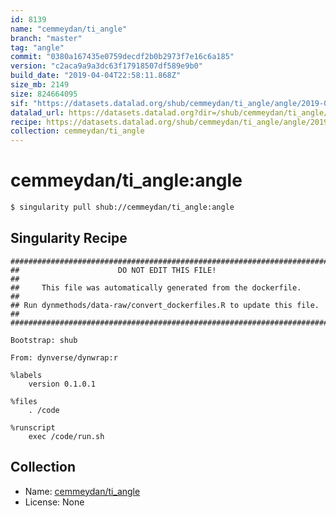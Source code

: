 ```yaml
---
id: 8139
name: "cemmeydan/ti_angle"
branch: "master"
tag: "angle"
commit: "0380a167435e0759decdf2b0b2973f7e16c6a185"
version: "c2aca9a9a3dc63f17918507df589e9b0"
build_date: "2019-04-04T22:58:11.868Z"
size_mb: 2149
size: 824664095
sif: "https://datasets.datalad.org/shub/cemmeydan/ti_angle/angle/2019-04-04-0380a167-c2aca9a9/c2aca9a9a3dc63f17918507df589e9b0.simg"
datalad_url: https://datasets.datalad.org?dir=/shub/cemmeydan/ti_angle/angle/2019-04-04-0380a167-c2aca9a9/
recipe: https://datasets.datalad.org/shub/cemmeydan/ti_angle/angle/2019-04-04-0380a167-c2aca9a9/Singularity
collection: cemmeydan/ti_angle
---
```


# cemmeydan/ti_angle:angle

```bash
$ singularity pull shub://cemmeydan/ti_angle:angle
```

## Singularity Recipe

```singularity
########################################################################
##                      DO NOT EDIT THIS FILE!                        ##
##     This file was automatically generated from the dockerfile.     ##
## Run dynmethods/data-raw/convert_dockerfiles.R to update this file. ##
########################################################################

Bootstrap: shub

From: dynverse/dynwrap:r

%labels
    version 0.1.0.1

%files
    . /code

%runscript
    exec /code/run.sh
```

## Collection

 - Name: [cemmeydan/ti_angle](https://github.com/cemmeydan/ti_angle)
 - License: None

